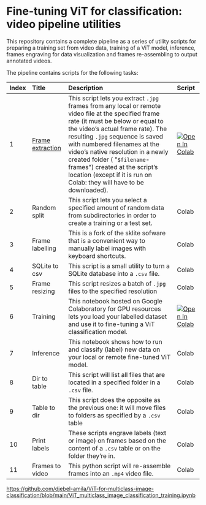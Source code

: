 # Fine-tuning ViT for classification: video pipeline utilities
This repository contains a complete pipeline as a series of utility scripts for preparing a training set from video data, training of a ViT model, inference, frames engraving for data visualization and frames re-assembling to output annotated videos. 

The pipeline contains scripts for the following tasks: 

| Index | Title | Description | Script |
| :----------  | :----------- | :------------- | :----------- | 
| 1           | <a target="_blank" href="https://github.com/djebel-amila/ViT-for-multiclass-image-classification/tree/main/1_extract_frames_from_video">Frame extraction</a>     | This script lets you extract `.jpg` frames from any local or remote video file at the specified frame rate (it must be below or equal to the video’s actual frame rate). The resulting  `.jpg` sequence is saved with numbered filenames at the video’s native resolution in a newly created folder ( "`$filename`-frames") created at the script’s location (except if it is run on Colab: they will have to be downloaded). | <a target="_blank" href="https://colab.research.google.com/github/djebel-amila/ViT-for-multiclass-image-classification/blob/main/1_extract_frames_from_video/1_extract_frames_from_video.ipynb"><img src="https://colab.research.google.com/assets/colab-badge.svg" alt="Open In Colab"/></a>       |
| 2           | Random split | This script lets you select a specified amount of random data from subdirectories in order to create a training or a test set. | Colab |
| 3           | Frame labelling | This is a fork of the sklite sofware that is a convenient way to manually label images with keyboard shortcuts. | Colab |
| 4           | SQLite to csv | This script is a small utility to turn a SQLite database into a `.csv` file. | Colab |
| 5           | Frame resizing | This script resizes a batch of `.jpg` files to the specified resolution | Colab |
| 6           | Training | This notebook hosted on Google Colaboratory for GPU resources lets you load your labelled dataset and use it to fine-tuning a ViT classification model. | <a target="_blank" href="https://colab.research.google.com/github/djebel-amila/ViT-for-multiclass-image-classification/blob/main/ViT_multiclass_image_classification_training.ipynb"><img src="https://colab.research.google.com/assets/colab-badge.svg" alt="Open In Colab"/></a> |
| 7           | Inference | This notebook shows how to run and classify (label) new data on your local or remote fine-tuned ViT model. | Colab |
| 8           | Dir to table | This script will list all files that are located in a specified folder in a `.csv` file. | Colab |
| 9           | Table to dir | This script does the opposite as the previous one: it will move files to folders as specified by a `.csv` table | Colab |
| 10          | Print labels | These scripts engrave labels (text or image) on frames based on the content of a `.csv` table or on the folder they’re in. | Colab |
| 11          | Frames to video | This python script will re-assemble frames into an `.mp4` video file. | Colab |




https://github.com/djebel-amila/ViT-for-multiclass-image-classification/blob/main/ViT_multiclass_image_classification_training.ipynb
